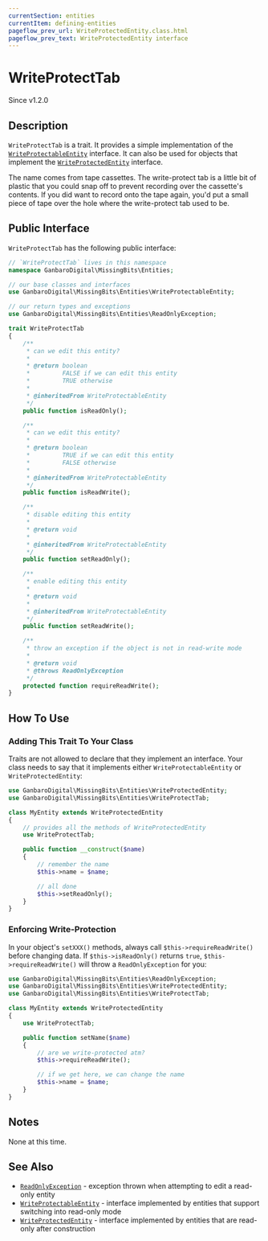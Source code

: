```yaml
---
currentSection: entities
currentItem: defining-entities
pageflow_prev_url: WriteProtectedEntity.class.html
pageflow_prev_text: WriteProtectedEntity interface
---
```


# WriteProtectTab

<div class="callout info">
Since v1.2.0
</div>

## Description

`WriteProtectTab` is a trait. It provides a simple implementation of the [`WriteProtectableEntity`](WriteProtectableEntity.class.html) interface. It can also be used for objects that implement the [`WriteProtectedEntity`](WriteProtectedEntity.class.html) interface.

<div class="callout info">
The name comes from tape cassettes. The write-protect tab is a little bit of plastic that you could snap off to prevent recording over the cassette's contents. If you did want to record onto the tape again, you'd put a small piece of tape over the hole where the write-protect tab used to be.
</div>

## Public Interface

`WriteProtectTab` has the following public interface:

```php
// `WriteProtectTab` lives in this namespace
namespace GanbaroDigital\MissingBits\Entities;

// our base classes and interfaces
use GanbaroDigital\MissingBits\Entities\WriteProtectableEntity;

// our return types and exceptions
use GanbaroDigital\MissingBits\Entities\ReadOnlyException;

trait WriteProtectTab
{
    /**
     * can we edit this entity?
     *
     * @return boolean
     *         FALSE if we can edit this entity
     *         TRUE otherwise
     *
     * @inheritedFrom WriteProtectableEntity
     */
    public function isReadOnly();

    /**
     * can we edit this entity?
     *
     * @return boolean
     *         TRUE if we can edit this entity
     *         FALSE otherwise
     *
     * @inheritedFrom WriteProtectableEntity
     */
    public function isReadWrite();

    /**
     * disable editing this entity
     *
     * @return void
     *
     * @inheritedFrom WriteProtectableEntity
     */
    public function setReadOnly();

    /**
     * enable editing this entity
     *
     * @return void
     *
     * @inheritedFrom WriteProtectableEntity
     */
    public function setReadWrite();

    /**
     * throw an exception if the object is not in read-write mode
     *
     * @return void
     * @throws ReadOnlyException
     */
    protected function requireReadWrite();
}
```

## How To Use

### Adding This Trait To Your Class

Traits are not allowed to declare that they implement an interface. Your class needs to say that it implements either `WriteProtectableEntity` or `WriteProtectedEntity`:

```php
use GanbaroDigital\MissingBits\Entities\WriteProtectedEntity;
use GanbaroDigital\MissingBits\Entities\WriteProtectTab;

class MyEntity extends WriteProtectedEntity
{
    // provides all the methods of WriteProtectedEntity
    use WriteProtectTab;

    public function __construct($name)
    {
        // remember the name
        $this->name = $name;

        // all done
        $this->setReadOnly();
    }
}
```

### Enforcing Write-Protection

In your object's `setXXX()` methods, always call `$this->requireReadWrite()` before changing data. If `$this->isReadOnly()` returns `true`, `$this->requireReadWrite()` will throw a `ReadOnlyException` for you:

```php
use GanbaroDigital\MissingBits\Entities\ReadOnlyException;
use GanbaroDigital\MissingBits\Entities\WriteProtectedEntity;
use GanbaroDigital\MissingBits\Entities\WriteProtectTab;

class MyEntity extends WriteProtectedEntity
{
    use WriteProtectTab;

    public function setName($name)
    {
        // are we write-protected atm?
        $this->requireReadWrite();

        // if we get here, we can change the name
        $this->name = $name;
    }
}
```

## Notes

None at this time.

## See Also

* [`ReadOnlyException`](ReadOnlyException.class.html) - exception thrown when attempting to edit a read-only entity
* [`WriteProtectableEntity`](WriteProtectedEntity.class.html) - interface implemented by entities that support switching into read-only mode
* [`WriteProtectedEntity`](WriteProtectedEntity.class.html) - interface implemented by entities that are read-only after construction
